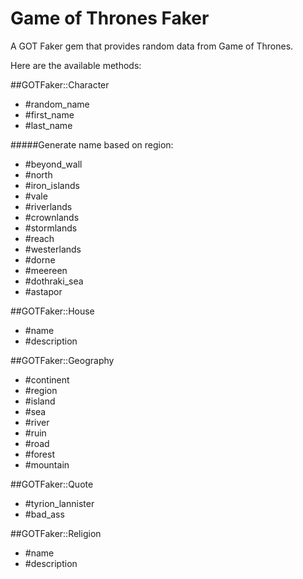 # Game of Thrones Faker

A GOT Faker gem that provides random data from Game of Thrones.

Here are the available methods:


##GOTFaker::Character

* #random_name
* #first_name
* #last_name

#####Generate name based on region:
* #beyond_wall
* #north
* #iron_islands
* #vale
* #riverlands
* #crownlands
* #stormlands
* #reach
* #westerlands
* #dorne
* #meereen
* #dothraki_sea
* #astapor

##GOTFaker::House

* #name
* #description

##GOTFaker::Geography

* #continent
* #region
* #island
* #sea
* #river
* #ruin
* #road
* #forest
* #mountain

##GOTFaker::Quote

* #tyrion_lannister
* #bad_ass

##GOTFaker::Religion

* #name
* #description
